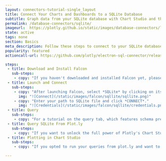 ```yaml
---
layout: connectors-tutorial-single_layout
title: Connect Your Charts and Dashboards to a SQLite Database
subtitle: Graph data from your SQLite database with Chart Studio and the Plotly Database Connector.
permalink: /database-connectors/sqlite/
imageurl:  https://plotly.github.io/static/images/database-connectors/logos/sqlite.png
state: active
tags: none
section: Basics
meta_description: Follow these steps to connect to your SQLite database
popularity: featured
actioncall-url: https://github.com/plotly/electron-sql-connector/releases

steps:
 - title: Download and Install Falcon
   sub-steps:
    - copy: "If you haven't downloaded and installed Falcon yet, please follow the instructions for either [personal setup](https://help.plot.ly/database-connectors/personal-login/) or [company on-premise](https://help.plot.ly/database-connectors/on-prem-login/)."
 - title: Launch and Connect
   sub-steps:
    - copy: "After launching Falcon, select *SQLite* by clicking on its icon."
      img: "![Connect](/static/images/falcon/sqllite/sqllite.png)"
    - copy: "Enter your path to SQLite file and click *CONNECT*."
      img: "![Credentials](/static/images/falcon/sqllite/credentials.png)"
 - title: Query
   sub-steps:
    - copy: "For a tutorial on the query tab, which features schema preview, the ability execute sql queries, perform inline data visualization, preview tables and export CSV files, see [Query From Falcon](https://help.plot.ly/database-connectors/query-from-falcon/)."
 - title: Query SQLite From Plot.ly
   sub-steps:
    - copy: "If you want to unlock the full power of Plotly's Chart Studio, you can click the PLOT.LY tab and QUERY [DATABASE] FROM PLOT.LY. To learn more about this feature, naviagte to the [Query From Plot.ly](https://help.plot.ly/database-connectors/query-from-plotly/) tutorial."
 - title: Plotting in Chart Studio
   sub-steps:
    - copy: "If you opted to run your queries from plot.ly and want to make a styled and interactive plot in the Chart Studio. Check out our [Chart Studio](https://help.plot.ly/tutorials/) tutorials"

---
```


